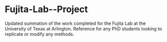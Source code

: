 # Fujita-Lab--Project
Updated summation of the work completed for the Fujita Lab at the University of Texas at Arlington. Reference for any PhD students looking to replicate or modify any methods.

